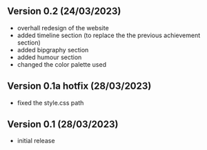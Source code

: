 ## Version 0.2 (24/03/2023)

- overhall redesign of the website
- added timeline section (to replace the the previous achievement section)
- added bipgraphy section
- added humour section
- changed the color palette used

## Version 0.1a hotfix (28/03/2023)

- fixed the style.css path

## Version 0.1 (28/03/2023)

- initial release
